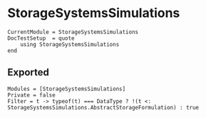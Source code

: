 # StorageSystemsSimulations

```@meta
CurrentModule = StorageSystemsSimulations
DocTestSetup  = quote
    using StorageSystemsSimulations
end
```

## Exported

```@autodocs
Modules = [StorageSystemsSimulations]
Private = false
Filter = t -> typeof(t) === DataType ? !(t <: StorageSystemsSimulations.AbstractStorageFormulation) : true
```

